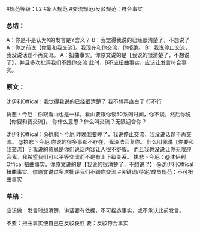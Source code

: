 #规范等级：L2
#新人规范
#交流规范/反驳规范：符合事实
### 总结：
A：你是不是认为X的发言是Y含义？
B：我觉得我说的已经很清楚了，不想说了
A：你之前说【你要和我交流】。我现在和你交流，你拒绝。
B：我说停止交流，我没说话题不再交流。
A：扭曲事实。你原文说的是【我说的很清楚了，不想说了】，并且多次批评我们不跟你交流
此时，B不应扭曲事实，应该让发言符合事实。

### 原文：
沈伊利Offical：我觉得我说的已经很清楚了
我不想再直白了
行不行

执悲丶今厄：你跟看山也是一样。看山要跟你谈50系列时间，你不谈，然后你说【你要和我交流】。
你什么意思？什么叫交流？无限迎合你？

沈伊利Offical：@执悲丶今厄 昨晚我要睡了，我说停止交流，我没说话题不再交流。
@执悲丶今厄
你说的很多事都不存在，我没法回复你。
什么叫我说【你要和我交流】？我说的意思是你们说话内容让人很不舒服。
而且我也没说让你无限迎合我。我希望我们可以平等交流而不是有上下级关系。
执悲丶今厄：@沈伊利Offical 扭曲事实。你原文说的是【我说的很清楚了，不想说了】
@沈伊利Offical 扭曲事实。你原文说过多次批评我们不跟你交流
#关键词/待定/成员规范：不可扭曲事实


### 草稿：
应该做：发言时想清楚，讲话要有依据，不可捏造事实，或不承认此前发言。

不要：扭曲事实使自己在反驳获胜
 要：反驳符合事实
